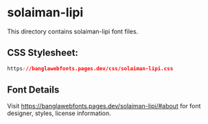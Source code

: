 # solaiman-lipi

This directory contains solaiman-lipi font files.

## CSS Stylesheet:
```css
https://banglawebfonts.pages.dev/css/solaiman-lipi.css
```

## Font Details
Visit https://banglawebfonts.pages.dev/solaiman-lipi/#about for font designer, styles, license information.